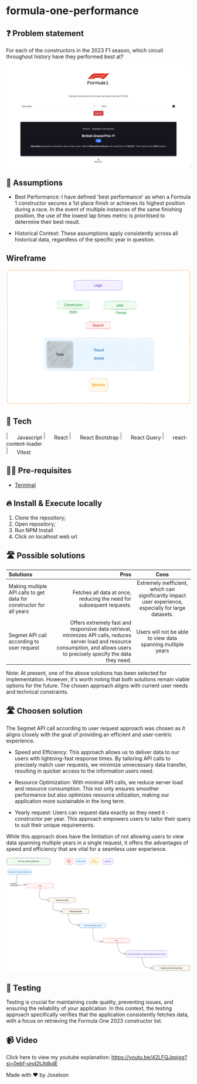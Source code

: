 # formula-one-performance

## ❓ Problem statement

For each of the constructors in the 2023 F1 season, which circuit throughout history have they performed best at?

<p align="center">
  <img src="https://github.com/JCassio1/formula-one-performance/blob/main/src/assets/planning/application_screenshot.png" />
</p>

## 🧠 Assumptions

- Best Performance: I have defined 'best performance' as when a Formula 1 constructor secures a 1st place finish or achieves its highest position during a race. In the event of multiple instances of the same finishing position, the use of the lowest lap times metric is prioritised to determine their best result.

- Historical Context: These assumptions apply consistently across all historical data, regardless of the specific year in question.

## Wireframe

<p align="center">
  <img src="https://github.com/JCassio1/formula-one-performance/blob/main/src/assets/planning/F1-project-wireframe.png" />
</p>

## 🚀 Tech

<div>
<img src="https://cdn-images-1.medium.com/v2/resize:fit:1200/1*DN7ToydkJZEdVaJVK_Nhvw.png" width="5%" height="5%"> Javascript
<img src="https://cdn.freebiesupply.com/logos/large/2x/react-1-logo-png-transparent.png" width="5%" height="5%"> React
<img src="https://getbootstrap.com/docs/5.0/assets/brand/bootstrap-social-logo.png" width="5%" height="5%"> React Bootstrap
<img src="https://blog.openreplay.com/images/fetching-and-updating-data-with-react-query/images/hero.png" width="5%" height="5%"> React Query
<img src="https://i.pinimg.com/originals/33/61/e7/3361e7c35a120457ebe533140a62f820.jpg" width="5%" height="5%"> react-content-loader
</div>
<img src="https://seeklogo.com/images/V/vitest-logo-9ADDA575A5-seeklogo.com.png" width="5%" height="5%"> Vitest
</div>

## ✋🏻 Pre-requisites

- [Terminal](https://www.youtube.com/watch?v=5XgBd6rjuDQ)

## 🔥 Install & Execute locally

1. Clone the repository;
2. Open repository;
3. Run NPM Install
4. Click on localhost web url

## 🛣 Possible solutions

| Solutions                                                           |                                                                                                                                                                              Pros |                                                 Cons                                                  |
| :------------------------------------------------------------------ | --------------------------------------------------------------------------------------------------------------------------------------------------------------------------------: | :---------------------------------------------------------------------------------------------------: |
| Making multiple API calls to get data for constructor for all years |                                                                                                              Fetches all data at once, reducing the need for subsequent requests. | Extremely inefficient, which can significantly impact user experience, especially for large datasets. |
| Segmet API call according to user request                           | Offers extremely fast and responsive data retrieval, minimizes API calls, reduces server load and resource consumption, and allows users to precisely specify the data they need. |                      Users will not be able to view data spanning multiple years                      |

Note: At present, one of the above solutions has been selected for implementation. However, it's worth noting that both solutions remain viable options for the future. The chosen approach aligns with current user needs and technical constraints.

## 🛣 Choosen solution

The Segmet API call according to user request approach was chosen as it aligns closely with the goal of providing an efficient and user-centric experience.

- Speed and Efficiency: This approach allows us to deliver data to our users with lightning-fast response times. By tailoring API calls to precisely match user requests, we minimize unnecessary data transfer, resulting in quicker access to the information users need.

- Resource Optimization: With minimal API calls, we reduce server load and resource consumption. This not only ensures smoother performance but also optimizes resource utilization, making our application more sustainable in the long term.

- Yearly request: Users can request data exactly as they need it - constructor per year. This approach empowers users to tailor their query to suit their unique requirements.

While this approach does have the limitation of not allowing users to view data spanning multiple years in a single request, it offers the advantages of speed and efficiency that are vital for a seamless user experience.

<p align="center">
  <img src="https://github.com/JCassio1/formula-one-performance/blob/main/src/assets/planning/F1-project-diagram.png" />
</p>

## 🧪 Testing

Testing is crucial for maintaining code quality, preventing issues, and ensuring the reliability of your application. In this context, the testing approach specifically verifies that the application consistently fetches data, with a focus on retrieving the Formula One 2023 constructor list.

## 📹 Video

Click here to view my youtube explanation: https://youtu.be/42LFQJppjsg?si=0ebf-und2tJtdkdE

Made with ❤️ by Joselson
